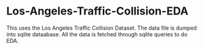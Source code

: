 # Los-Angeles-Traffic-Collision-EDA

This uses the Los Angeles Traffic Collision Dataset. The data file is dumped into sqlite dataabase. 
All the data is fetched through sqlite queries to do EDA.
